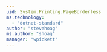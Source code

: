 ```yaml
---
uid: System.Printing.PageBorderless
ms.technology: 
  - "dotnet-standard"
author: "stevehoag"
ms.author: "shoag"
manager: "wpickett"
---
```

